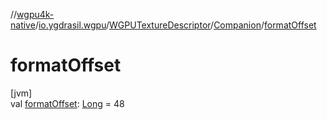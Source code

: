 //[wgpu4k-native](../../../../index.md)/[io.ygdrasil.wgpu](../../index.md)/[WGPUTextureDescriptor](../index.md)/[Companion](index.md)/[formatOffset](format-offset.md)

# formatOffset

[jvm]\
val [formatOffset](format-offset.md): [Long](https://kotlinlang.org/api/core/kotlin-stdlib/kotlin/-long/index.html) = 48